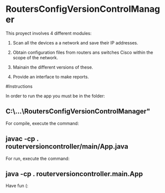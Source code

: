 # RoutersConfigVersionControlManager

This proyect involves 4 different modules:

1. Scan all the devices a a network and save their IP addresses.

2. Obtain configuration files from routers ans switches Cisco within the scope of the network.

3. Mainain the different versions of these.

4. Provide an interface to make reports.


#Instructions

In order to run the app you must be in the folder:
## C:\\...\\RoutersConfigVersionControlManager"
For compile, execute the command:
## javac -cp . routerversioncontroller/main/App.java

For run, execute the command:
## java -cp . routerversioncontroller.main.App

Have fun (:
